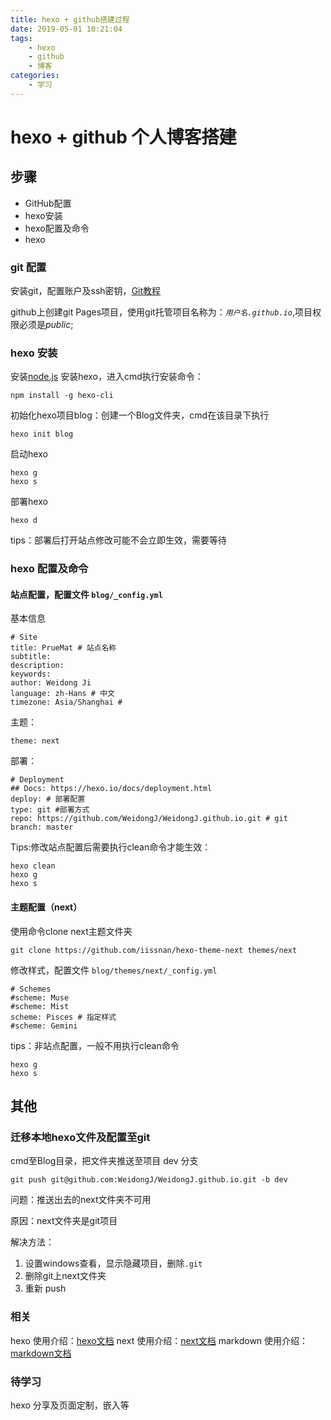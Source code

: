 ```yaml
---
title: hexo + github搭建过程
date: 2019-05-01 10:21:04
tags:
    - hexo
    - github
    - 博客
categories:
    - 学习
---
```

# hexo + github 个人博客搭建
## 步骤
* GitHub配置
* hexo安装
* hexo配置及命令
* hexo

### git 配置
安装git，配置账户及ssh密钥，[Git教程][git_url]

github上创建git Pages项目，使用git托管项目名称为：*`用户名.github.io`*,项目权限必须是*public*;

### hexo 安装
安装[node.js][]
安装hexo，进入cmd执行安装命令：

    npm install -g hexo-cli
初始化hexo项目blog：创建一个Blog文件夹，cmd在该目录下执行

    hexo init blog
启动hexo 

    hexo g
    hexo s

部署hexo

    hexo d
tips：部署后打开站点修改可能不会立即生效，需要等待

### hexo 配置及命令
#### 站点配置，配置文件 `blog/_config.yml`

基本信息

    # Site
    title: PrueMat # 站点名称
    subtitle:
    description: 
    keywords:
    author: Weidong Ji
    language: zh-Hans # 中文
    timezone: Asia/Shanghai # 
    
主题：

    theme: next

部署：

    # Deployment
    ## Docs: https://hexo.io/docs/deployment.html
    deploy: # 部署配置
    type: git #部署方式
    repo: https://github.com/WeidongJ/WeidongJ.github.io.git # git
    branch: master

Tips:修改站点配置后需要执行clean命令才能生效：

    hexo clean
    hexo g
    hexo s

#### 主题配置（next）
使用命令clone next主题文件夹

    git clone https://github.com/iissnan/hexo-theme-next themes/next
修改样式，配置文件 `blog/themes/next/_config.yml` 

    # Schemes
    #scheme: Muse
    #scheme: Mist
    scheme: Pisces # 指定样式
    #scheme: Gemini

tips：非站点配置，一般不用执行clean命令

    hexo g
    hexo s

## 其他
### 迁移本地hexo文件及配置至git
cmd至Blog目录，把文件夹推送至项目 dev 分支

    git push git@github.com:WeidongJ/WeidongJ.github.io.git -b dev
问题：推送出去的next文件夹不可用

原因：next文件夹是git项目

解决方法：
1. 设置windows查看，显示隐藏项目，删除`.git`
2. 删除git上next文件夹
3. 重新 push

### 相关
hexo 使用介绍：[hexo文档][hexo_doc]
next 使用介绍：[next文档][next_doc]
markdown 使用介绍：[markdown文档][markdown_doc]
### 待学习
hexo 分享及页面定制，嵌入等

[git_url]: 'https://www.liaoxuefeng.com/wiki/0013739516305929606dd18361248578c67b8067c8c017b000' "廖雪峰 Git教程"
[node.js]: 'https://nodejs.org/en/download/' "Node.js"
[hexo_doc]: 'https://hexo.io/zh-cn/docs/' "hexo doc"
[next_doc]: 'https://theme-next.org/docs/' "next doc"
[markdown_doc]: 'http://www.markdown.cn/' "markdown doc"